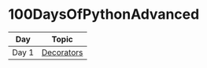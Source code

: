 # 100DaysOfPythonAdvanced


| Day | Topic |
| --- | ----- |
| Day 1 | [Decorators](https://colab.research.google.com/drive/1Bcemnn7S_tXSDDptFvAWKfH9VTre6tLh?usp=sharing)
